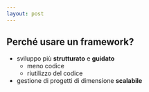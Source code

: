 ```yaml
---
layout: post
---
```

## Perché usare un framework?
- sviluppo più **strutturato** e **guidato**
    - meno codice
    - riutilizzo del codice
- gestione di progetti di dimensione **scalabile**